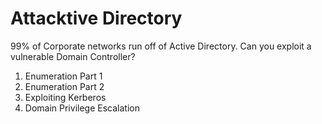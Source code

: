 # Attacktive Directory
99% of Corporate networks run off of Active Directory. Can you exploit a vulnerable Domain Controller?

1) Enumeration Part 1
2) Enumeration Part 2
3) Exploiting Kerberos
4) Domain Privilege Escalation